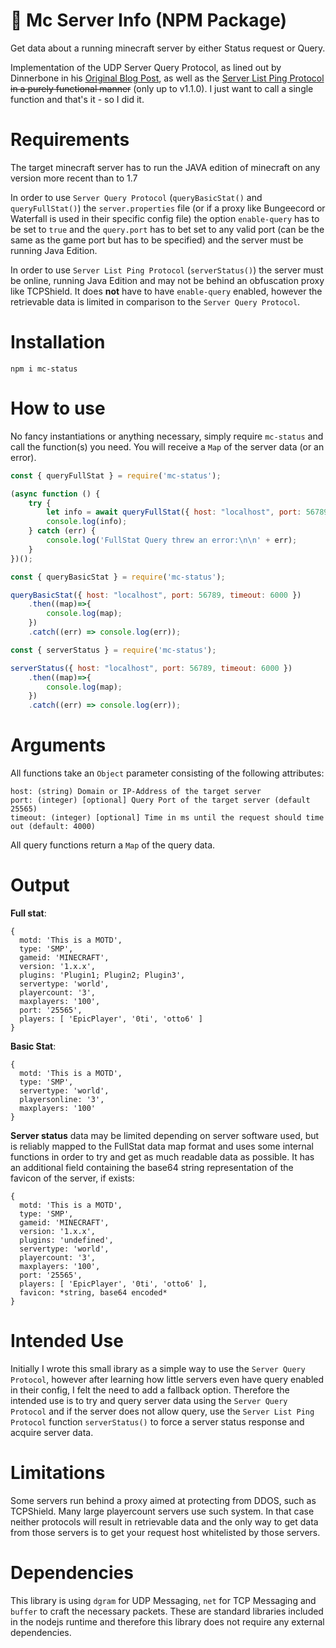 # 🔎 Mc Server Info (NPM Package)

Get data about a running minecraft server by either Status request or Query.

Implementation of the UDP Server Query Protocol, as lined out by Dinnerbone in his [Original Blog Post](https://dinnerbone.com/blog/2011/10/14/minecraft-19-has-rcon-and-query/), as well as the [Server List Ping Protocol](https://wiki.vg/Server_List_Ping)  ~~in a purely functional manner~~ (only up to v1.1.0). I just want to call a single function and that's it - so I did it.

# Requirements

The target minecraft server has to run the JAVA edition of minecraft on any version more recent than to 1.7

In order to use `Server Query Protocol` (`queryBasicStat()` and `queryFullStat()`) the `server.properties` file (or if a proxy like Bungeecord or Waterfall is used in their specific config file) the option `enable-query` has to be set to `true` and the `query.port` has to bet set to any valid port (can be the same as the game port but has to be specified) and the server must be running Java Edition.

In order to use `Server List Ping Protocol` (`serverStatus()`) the server must be online, running Java Edition and may not be behind an obfuscation proxy like TCPShield. It does **not** have to have `enable-query` enabled, however the retrievable data is limited in comparison to the ``Server Query Protocol``.

# Installation

```
npm i mc-status
```

# How to use

No fancy instantiations or anything necessary, simply require `mc-status` and call the function(s) you need. You will receive a `Map` of the server data (or an error).

```javascript
const { queryFullStat } = require('mc-status');

(async function () {
    try {
        let info = await queryFullStat({ host: "localhost", port: 56789, timeout: 6000 });
        console.log(info);
    } catch (err) {
        console.log('FullStat Query threw an error:\n\n' + err);
    }
})();

```

```javascript
const { queryBasicStat } = require('mc-status');

queryBasicStat({ host: "localhost", port: 56789, timeout: 6000 })
    .then((map)=>{
        console.log(map);
    })
    .catch((err) => console.log(err)); 

```

```javascript
const { serverStatus } = require('mc-status');

serverStatus({ host: "localhost", port: 56789, timeout: 6000 })
    .then((map)=>{
        console.log(map);
    })
    .catch((err) => console.log(err)); 

```

# Arguments

All functions take an `Object` parameter consisting of the following attributes:

```
host: (string) Domain or IP-Address of the target server 
port: (integer) [optional] Query Port of the target server (default 25565)
timeout: (integer) [optional] Time in ms until the request should time out (default: 4000)
```

All query functions return a `Map` of the query data.

# Output

**Full stat**:

```
{
  motd: 'This is a MOTD',
  type: 'SMP',
  gameid: 'MINECRAFT',
  version: '1.x.x',
  plugins: 'Plugin1; Plugin2; Plugin3',
  servertype: 'world',
  playercount: '3',
  maxplayers: '100',
  port: '25565',
  players: [ 'EpicPlayer', '0ti', 'otto6' ]
}
```

**Basic Stat**:

```
{
  motd: 'This is a MOTD',
  type: 'SMP',
  servertype: 'world',
  playersonline: '3',
  maxplayers: '100'
}
```
**Server status** data may be limited depending on server software used, but is reliably mapped to the FullStat data map format and uses some internal functions in order to try and get as much readable data as possible. It has an additional field containing the base64 string representation of the favicon of the server, if exists:

```
{
  motd: 'This is a MOTD',
  type: 'SMP',
  gameid: 'MINECRAFT',
  version: '1.x.x',
  plugins: 'undefined',
  servertype: 'world',
  playercount: '3',
  maxplayers: '100',
  port: '25565',
  players: [ 'EpicPlayer', '0ti', 'otto6' ],
  favicon: *string, base64 encoded*
}
```

# Intended Use

Initially I wrote this small ibrary as a simple way to use the `Server Query Protocol`, however after learning how little servers even have query enabled in their config, I felt the need to add a fallback option. Therefore the intended use is to try and query server data using the `Server Query Protocol` and if the server does not allow query, use the `Server List Ping Protocol` function `serverStatus()` to force a server status response and acquire server data.

# Limitations

Some servers run behind a proxy aimed at protecting from DDOS, such as TCPShield. Many large playercount servers use such system. In that case neither protocols will result in retrievable data and the only way to get data from those servers is to get your request host whitelisted by those servers.

# Dependencies

This library is using `dgram` for UDP Messaging, `net` for TCP Messaging and `buffer` to craft the necessary packets. These are standard libraries included in the nodejs runtime and therefore this library does not require any external dependencies.